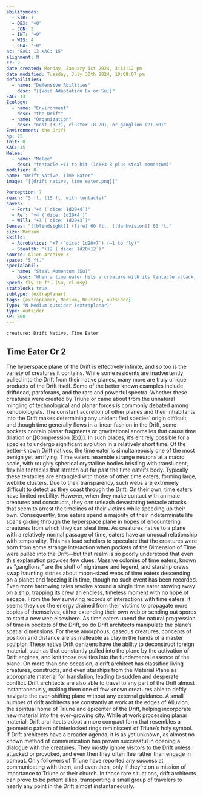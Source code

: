 ```yaml
---
abilitymods:
  - STR: 1
  - DEX: "+0"
  - CON: 2
  - INT: "+0"
  - WIS: 4
  - CHA: "+0"
ac: "EAC: 13 KAC: 15"
alignment: N
cr: 2
date created: Monday, January 1st 2024, 3:13:12 pm
date modified: Tuesday, July 30th 2024, 10:08:07 pm
defabilities:
  - name: "Defensive Abilities"
    desc: "[[Void Adaptation Ex or Su]]"
EAC: 13
Ecology:
  - name: "Environment"
    desc: "the Drift"
  - name: "Organization"
    desc: "nest (3–7), cluster (8–20), or ganglion (21–50)"
Environment: the Drift
hp: 25
Init: 0
KAC: 15
Melee:
  - name: "Melee"
    desc: "tentacle +11 to hit (1d6+3 B plus steal momentum)"
modifier: 0
name: "Drift Native, Time Eater"
image: "[[drift native, time eater.png]]"

Perception: 7
reach: "5 ft. (15 ft. with tentacle)"
saves:
  - Fort: "+4 (`dice: 1d20+4`)"
  - Ref: "+4 (`dice: 1d20+4`)"
  - Will: "+3 (`dice: 1d20+3`)"
Senses: "[[blindsight]] (life) 60 ft., [[darkvision]] 60 ft."
size: Medium
Skills:
  - Acrobatics: "+7 (`dice: 1d20+7`) (–1 to fly)"
  - Stealth: "+12 (`dice: 1d20+12`)"
source: Alien Archive 3 
space: "5 ft."
specialabil:
  - name: "Steal Momentum (Su)"
    desc: "When a time eater hits a creature with its tentacle attack, its fly speed increases by 10 feet for 1 minute and its penalties for a full attack decreases by 1 (to a minimum of zero). These adjustments are cumulative. In addition, a creature hit by a time eater’s tentacle attack must attempt a DC 13 Will save. The first time a creature fails this save, its speeds decrease by 10 feet (to a minimum of 0). The second time, it gains the staggered condition. The third time and each time thereafter, it gains the paralyzed condition. These effects are cumulative and last for 1 minute or until the time eater is destroyed, whichever comes first. A creature that succeeds at its save is immune to further applications of that time eater’s steal momentum ability for 24 hours."
Speed: fly 10 ft. (Su, clumsy)
statblock: true
subtype: (extraplanar)
tags: [extraplanar, Medium, Neutral, outsider]
Type: "N Medium outsider (extraplanar)"
type: outsider
XP: 600
---
```


```statblock
creature: Drift Native, Time Eater
```

## Time Eater Cr 2

The hyperspace plane of the Drift is effectively infinite, and so too is the variety of creatures it contains. While some residents are inadvertently pulled into the Drift from their native planes, many more are truly unique products of the Drift itself. Some of the better known examples include driftdead, paraforans, and the rare and powerful spectra. Whether these creatures were created by Triune or came about from the unnatural mingling of technological and planar forces is commonly debated among xenobiologists. The constant accretion of other planes and their inhabitants into the Drift makes determining any unidentified species’ origin difficult, and though time generally flows in a linear fashion in the Drift, some pockets contain planar fragments or gravitational anomalies that cause time dilation or [[Compression (Ex)]]. In such places, it’s entirely possible for a species to undergo significant evolution in a relatively short time.
Of the better-known Drift natives, the time eater is simultaneously one of the most benign yet terrifying. Time eaters resemble strange neurons at a macro scale, with roughly spherical crystalline bodies bristling with translucent, flexible tentacles that stretch out far past the time eater’s body. Typically these tentacles are entangled with those of other time eaters, forming large, weblike clusters. Due to their transparency, such webs are extremely difficult to detect as they coast through the Drift. On their own, time eaters have limited mobility. However, when they make contact with animate creatures and constructs, they can unleash devastating tentacle attacks that seem to arrest the timelines of their victims while speeding up their own. Consequently, time eaters spend a majority of their indeterminate life spans gliding through the hyperspace plane in hopes of encountering creatures from which they can steal time. As creatures native to a plane with a relatively normal passage of time, eaters have an unusual relationship with temporality. This has lead scholars to speculate that the creatures were born from some strange interaction when pockets of the Dimension of Time were pulled into the Drift—but that realm is so poorly understood that even this explanation provides few clues.
Massive colonies of time eaters, known as “ganglions,” are the stuff of nightmare and legend, and starship crews swap haunting stories about moon-sized webs of time eaters descending on a planet and freezing it in time, though no such event has been recorded. Even more harrowing tales revolve around a single time eater stowing away on a ship, trapping its crew an endless, timeless moment with no hope of escape. From the few surviving records of interactions with time eaters, it seems they use the energy drained from their victims to propagate more copies of themselves, either extending their own web or sending out spores to start a new web elsewhere.
As time eaters upend the natural progression of time in pockets of the Drift, so do Drift architects manipulate the plane’s spatial dimensions. For these amorphous, gaseous creatures, concepts of position and distance are as malleable as clay in the hands of a master sculptor. These native Drift denizens have the ability to deconstruct foreign material, such as that constantly pulled into the plane by the activation of Drift engines, and knit those realities into the fundamental essence of the plane. On more than one occasion, a drift architect has classified living creatures, constructs, and even starships from the Material Plane as appropriate material for translation, leading to sudden and desperate conflict. Drift architects are also able to travel to any part of the Drift almost instantaneously, making them one of few known creatures able to deftly navigate the ever-shifting plane without any external guidance.
A small number of drift architects are constantly at work at the edges of Alluvion, the spiritual home of Triune and epicenter of the Drift, helping incorporate new material into the ever-growing city. While at work processing planar material, Drift architects adopt a more compact form that resembles a geometric pattern of interlocked rings reminiscent of Triune’s holy symbol.
If Drift architects have a broader agenda, it is as yet unknown, as almost no known method of communication has proven successful in opening a dialogue with the creatures. They mostly ignore visitors to the Drift unless attacked or provoked, and even then they often flee rather than engage in combat. Only followers of Triune have reported any success at communicating with them, and even then, only if they’re on a mission of importance to Triune or their church. In those rare situations, drift architects can prove to be potent allies, transporting a small group of travelers to nearly any point in the Drift almost instantaneously.
